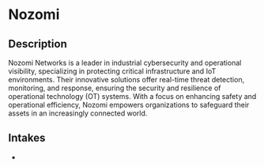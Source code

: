 # Nozomi

## Description
Nozomi Networks is a leader in industrial cybersecurity and operational visibility, specializing in protecting critical infrastructure and IoT environments. Their innovative solutions offer real-time threat detection, monitoring, and response, ensuring the security and resilience of operational technology (OT) systems. With a focus on enhancing safety and operational efficiency, Nozomi empowers organizations to safeguard their assets in an increasingly connected world.

## Intakes
*
